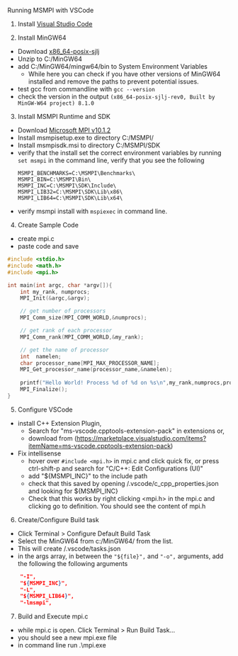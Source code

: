 Running MSMPI with VSCode

1. Install [Visual Studio Code](https://code.visualstudio.com/download)

2. Install MinGW64
- Download [x86_64-posix-sjlj](https://sourceforge.net/projects/mingw-w64/files/Toolchains%20targetting%20Win64/Personal%20Builds/mingw-builds/8.1.0/threads-posix/sjlj/x86_64-8.1.0-release-posix-sjlj-rt_v6-rev0.7z)
- Unzip to C:/MinGW64
- add C:/MinGW64/mingw64/bin to System Environment Variables
    - While here you can check if you have other versions of MinGW64 installed and remove the paths to prevent potential issues.
- test gcc from commandline with
```gcc --version```
- check the version in the output
```(x86_64-posix-sjlj-rev0, Built by MinGW-W64 project) 8.1.0```

3. Install MSMPI Runtime and SDK
- Download [Microsoft MPI v10.1.2](https://www.microsoft.com/en-us/download/details.aspx?id=100593)
- Install msmpisetup.exe to directory C:/MSMPI/
- Install msmpisdk.msi to directory C:/MSMPI/SDK
- verify that the install set the correct environment variables by running ```set msmpi``` in the command line, verify that you see the following
    ```
    MSMPI_BENCHMARKS=C:\MSMPI\Benchmarks\
    MSMPI_BIN=C:\MSMPI\Bin\
    MSMPI_INC=C:\MSMPI\SDK\Include\
    MSMPI_LIB32=C:\MSMPI\SDK\Lib\x86\
    MSMPI_LIB64=C:\MSMPI\SDK\Lib\x64\
    ```
- verify msmpi install with ```mspiexec``` in command line.

4. Create Sample Code
- create mpi.c
- paste code and save
```c
#include <stdio.h>
#include <math.h>
#include <mpi.h>

int main(int argc, char *argv[]){
    int my_rank, numprocs;
    MPI_Init(&argc,&argv);

    // get number of processors
    MPI_Comm_size(MPI_COMM_WORLD,&numprocs);

    // get rank of each processor
    MPI_Comm_rank(MPI_COMM_WORLD,&my_rank);

    // get the name of processor
    int  namelen;
    char processor_name[MPI_MAX_PROCESSOR_NAME];
    MPI_Get_processor_name(processor_name,&namelen);
    
    printf("Hello World! Process %d of %d on %s\n",my_rank,numprocs,processor_name);
    MPI_Finalize();
}
```

5. Configure VSCode
- install C++ Extension Plugin,
  - Search for "ms-vscode.cpptools-extension-pack" in extensions or,
  - download from (https://marketplace.visualstudio.com/items?itemName=ms-vscode.cpptools-extension-pack)
- Fix intellisense
  - hover over ```#include <mpi.h>```  in mpi.c and click quick fix, or press ctrl-shift-p and search for "C/C++: Edit Configurations (UI)"
  - add "${MSMPI_INC}" to the include path 
  - check that this saved by opening /.vscode/c_cpp_properties.json and looking for ${MSMPI_INC}
  - Check that this works by right clicking <mpi.h> in the mpi.c and clicking go to definition. You should see the content of mpi.h

6. Create/Configure Build task
- Click Terminal > Configure Default Build Task
- Select the MinGW64 from c:/MinGW64/ from the list.
- This will create /.vscode/tasks.json
- in the args array, in between the ```"${file}",``` and ``` "-o", ``` arguments, add the following the following arguments
```json
    "-I",
    "${MSMPI_INC}",
    "-L",
    "${MSMPI_LIB64}",
    "-lmsmpi",
```

7. Build and Execute mpi.c
- while mpi.c is open. Click Terminal > Run Build Task...
- you should see a new mpi.exe file
- in command line run .\mpi.exe
